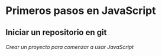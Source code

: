 # Primeros pasos en JavaScript

## Iniciar un repositorio en git

###### Crear un proyecto para comenzar a usar JavaScript
